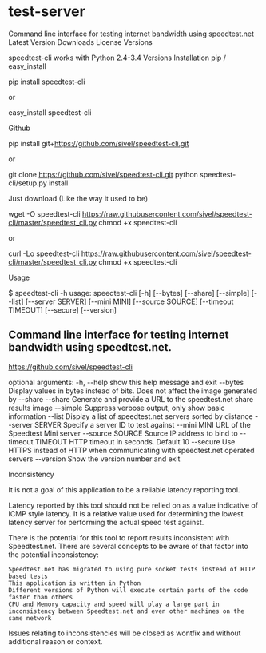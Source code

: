 # test-server

Command line interface for testing internet bandwidth using speedtest.net
Latest Version Downloads License
Versions

speedtest-cli works with Python 2.4-3.4
Versions
Installation
pip / easy_install

pip install speedtest-cli

or

easy_install speedtest-cli

Github

pip install git+https://github.com/sivel/speedtest-cli.git

or

git clone https://github.com/sivel/speedtest-cli.git
python speedtest-cli/setup.py install

Just download (Like the way it used to be)

wget -O speedtest-cli https://raw.githubusercontent.com/sivel/speedtest-cli/master/speedtest_cli.py
chmod +x speedtest-cli

or

curl -Lo speedtest-cli https://raw.githubusercontent.com/sivel/speedtest-cli/master/speedtest_cli.py
chmod +x speedtest-cli

Usage

$ speedtest-cli -h
usage: speedtest-cli [-h] [--bytes] [--share] [--simple] [--list]
                     [--server SERVER] [--mini MINI] [--source SOURCE]
                     [--timeout TIMEOUT] [--secure] [--version]

Command line interface for testing internet bandwidth using speedtest.net.
--------------------------------------------------------------------------
https://github.com/sivel/speedtest-cli

optional arguments:
  -h, --help         show this help message and exit
  --bytes            Display values in bytes instead of bits. Does not affect
                     the image generated by --share
  --share            Generate and provide a URL to the speedtest.net share
                     results image
  --simple           Suppress verbose output, only show basic information
  --list             Display a list of speedtest.net servers sorted by
                     distance
  --server SERVER    Specify a server ID to test against
  --mini MINI        URL of the Speedtest Mini server
  --source SOURCE    Source IP address to bind to
  --timeout TIMEOUT  HTTP timeout in seconds. Default 10
  --secure           Use HTTPS instead of HTTP when communicating with
                     speedtest.net operated servers
  --version          Show the version number and exit

Inconsistency

It is not a goal of this application to be a reliable latency reporting tool.

Latency reported by this tool should not be relied on as a value indicative of ICMP style latency. It is a relative value used for determining the lowest latency server for performing the actual speed test against.

There is the potential for this tool to report results inconsistent with Speedtest.net. There are several concepts to be aware of that factor into the potential inconsistency:

    Speedtest.net has migrated to using pure socket tests instead of HTTP based tests
    This application is written in Python
    Different versions of Python will execute certain parts of the code faster than others
    CPU and Memory capacity and speed will play a large part in inconsistency between Speedtest.net and even other machines on the same network

Issues relating to inconsistencies will be closed as wontfix and without additional reason or context.
